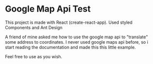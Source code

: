 # Google Map Api Test

This project is made with React (create-react-app). Used styled Components and Ant Design

A friend of mine asked me how to use the google map api to "translate" some address to coordinates. I never used google maps api before, so i start reading the documentation and made this this little example.

Feel free to use as you wish.